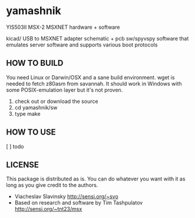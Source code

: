 yamashnik
=========
YIS503II MSX-2 MSXNET hardware + software

kicad/ USB to MSXNET adapter schematic + pcb
sw/spyvspy software that emulates server software and supports various boot protocols

HOW TO BUILD
------------
You need Linux or Darwin/OSX and a sane build environment. 
wget is needed to fetch z80asm from savannah. 
It should work in Windows with some POSIX-emulation layer but it's not proven. 

  1. check out or download the source
  2. cd yamashnik/sw
  3. type make

HOW TO USE
----------
[ ] todo

LICENSE
-------
This package is distributed as is. You can do whatever you want with it as long as you give credit to the authors.

- Viacheslav Slavinsky http://sensi.org/~svo
- Based on research and software by Tim Tashpulatov http://sensi.org/~tnt23/msx
